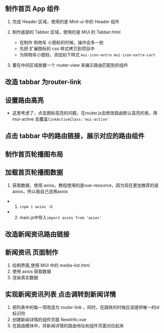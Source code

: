 ## 制作首页 App 组件
1. 完成 Header 区域，使用的是 Mint-ui 中的 Header 组件
2. 制作底部的 Tabber 区域，使用的是 MUI 的 Tabber.html
   + 在制作 购物车 小图标的时候，操作会多一些
   + 先把 扩展图标的 css 样式拷贝到项目中
   + 为购物车小图标，添加如下样式 `mui-icon-extra mui-icon-extra-cart`

3. 要在中间区域放置一个 router-view 来展示路由匹配到的组件

## 改造 tabbar 为router-link

## 设置路由高亮
  + 这里考虑了，点击图标高亮的问题，在router.js去修改路由默认高亮的类，用 mui-active 去覆盖`linkActiveClass:'mui-active'`

## 点击 tabbar 中的路由链接，展示对应的路由组件

## 制作首页轮播图布局

## 加载首页轮播图数据
1. 获取数据，使用 axios，教程使用的是vue-resource，因为现在更加推荐的是axios，所以我自己选用axios
  + 1. `cnpm i axios -D`
  + 2. main.js中导入`import axios from 'axios'`

## 改造新闻资讯路由链接

## 新闻资讯 页面制作
1. 绘制界面,使用 MUI 中的 media-list.html
2. 使用 axios 获取数据
3. 渲染真实数据

## 实现新闻资讯列表 点击调转到新闻详情
1. 把列表中的每一项改造为 router-link ，同时，在跳转的时候应该提供唯一的id标识符
2. 创建新闻详情的组件页面 NewInfo.vue
3. 在路由模块中，将新闻详情的路由地址和组件页面对应起来
